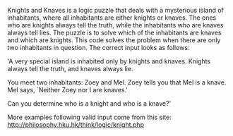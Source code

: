 Knights and Knaves is a logic puzzle that deals with a mysterious island of inhabitants, where all inhabitants are either knights or knaves. The ones who are knights always tell the truth, while the inhabitants who are knaves always tell lies. The puzzle is to solve which of the inhabitants are knaves and which are knights. This code solves the problem when there are only two inhabitants in question. The correct input looks as follows: 

'A very special island is inhabited only by knights and knaves. Knights always tell the truth, and knaves always lie.

You meet two inhabitants: Zoey and Mel. Zoey tells you that Mel is a knave. Mel says, `Neither Zoey nor I are knaves.'

Can you determine who is a knight and who is a knave?'


More examples following valid input come from this site: http://philosophy.hku.hk/think/logic/knight.php
